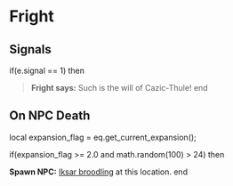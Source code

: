 # Fright




## Signals

if(e.signal == 1) then


>**Fright says:** Such is the will of Cazic-Thule!
end



## On NPC Death


local expansion_flag = eq.get_current_expansion();

if(expansion_flag >= 2.0 and math.random(100) > 24) then


**Spawn NPC:**  [Iksar broodling](/npc/72105) at this location.
end
